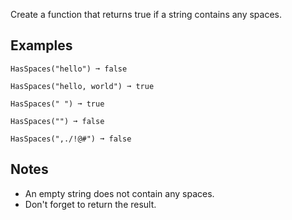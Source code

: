 Create a function that returns true if a string contains any spaces.

## Examples
```
HasSpaces("hello") ➞ false

HasSpaces("hello, world") ➞ true

HasSpaces(" ") ➞ true

HasSpaces("") ➞ false

HasSpaces(",./!@#") ➞ false
```
## Notes
* An empty string does not contain any spaces.
* Don't forget to return the result.
